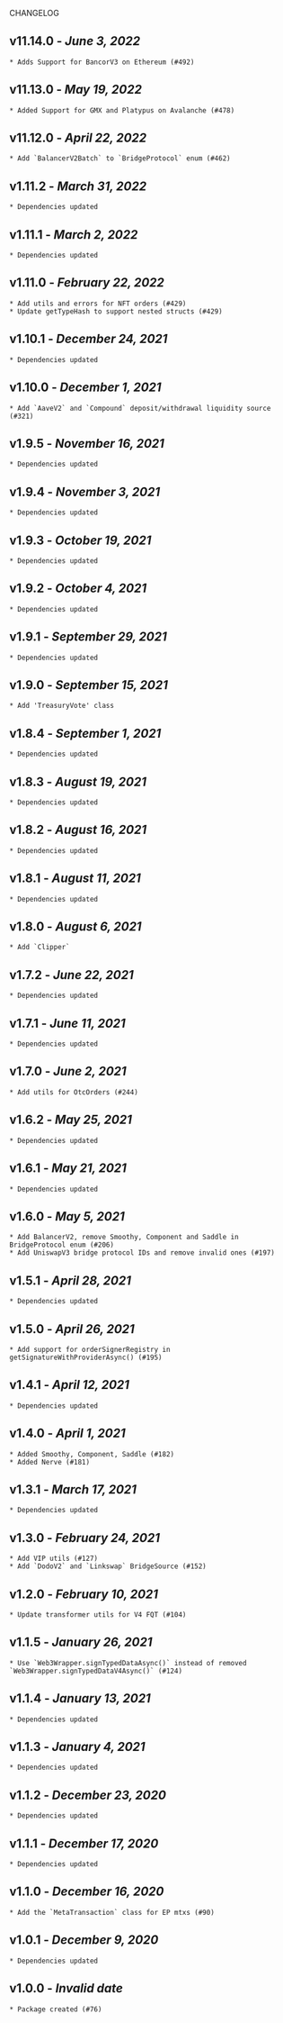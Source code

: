 <!--
changelogUtils.file is auto-generated using the monorepo-scripts package. Don't edit directly.
Edit the package's CHANGELOG.json file only.
-->

CHANGELOG

## v11.14.0 - _June 3, 2022_

    * Adds Support for BancorV3 on Ethereum (#492)

## v11.13.0 - _May 19, 2022_

    * Added Support for GMX and Platypus on Avalanche (#478)

## v11.12.0 - _April 22, 2022_

    * Add `BalancerV2Batch` to `BridgeProtocol` enum (#462)

## v1.11.2 - _March 31, 2022_

    * Dependencies updated

## v1.11.1 - _March 2, 2022_

    * Dependencies updated

## v1.11.0 - _February 22, 2022_

    * Add utils and errors for NFT orders (#429)
    * Update getTypeHash to support nested structs (#429)

## v1.10.1 - _December 24, 2021_

    * Dependencies updated

## v1.10.0 - _December 1, 2021_

    * Add `AaveV2` and `Compound` deposit/withdrawal liquidity source (#321)

## v1.9.5 - _November 16, 2021_

    * Dependencies updated

## v1.9.4 - _November 3, 2021_

    * Dependencies updated

## v1.9.3 - _October 19, 2021_

    * Dependencies updated

## v1.9.2 - _October 4, 2021_

    * Dependencies updated

## v1.9.1 - _September 29, 2021_

    * Dependencies updated

## v1.9.0 - _September 15, 2021_

    * Add 'TreasuryVote' class

## v1.8.4 - _September 1, 2021_

    * Dependencies updated

## v1.8.3 - _August 19, 2021_

    * Dependencies updated

## v1.8.2 - _August 16, 2021_

    * Dependencies updated

## v1.8.1 - _August 11, 2021_

    * Dependencies updated

## v1.8.0 - _August 6, 2021_

    * Add `Clipper`

## v1.7.2 - _June 22, 2021_

    * Dependencies updated

## v1.7.1 - _June 11, 2021_

    * Dependencies updated

## v1.7.0 - _June 2, 2021_

    * Add utils for OtcOrders (#244)

## v1.6.2 - _May 25, 2021_

    * Dependencies updated

## v1.6.1 - _May 21, 2021_

    * Dependencies updated

## v1.6.0 - _May 5, 2021_

    * Add BalancerV2, remove Smoothy, Component and Saddle in BridgeProtocol enum (#206)
    * Add UniswapV3 bridge protocol IDs and remove invalid ones (#197)

## v1.5.1 - _April 28, 2021_

    * Dependencies updated

## v1.5.0 - _April 26, 2021_

    * Add support for orderSignerRegistry in getSignatureWithProviderAsync() (#195)

## v1.4.1 - _April 12, 2021_

    * Dependencies updated

## v1.4.0 - _April 1, 2021_

    * Added Smoothy, Component, Saddle (#182)
    * Added Nerve (#181)

## v1.3.1 - _March 17, 2021_

    * Dependencies updated

## v1.3.0 - _February 24, 2021_

    * Add VIP utils (#127)
    * Add `DodoV2` and `Linkswap` BridgeSource (#152)

## v1.2.0 - _February 10, 2021_

    * Update transformer utils for V4 FQT (#104)

## v1.1.5 - _January 26, 2021_

    * Use `Web3Wrapper.signTypedDataAsync()` instead of removed `Web3Wrapper.signTypedDataV4Async()` (#124)

## v1.1.4 - _January 13, 2021_

    * Dependencies updated

## v1.1.3 - _January 4, 2021_

    * Dependencies updated

## v1.1.2 - _December 23, 2020_

    * Dependencies updated

## v1.1.1 - _December 17, 2020_

    * Dependencies updated

## v1.1.0 - _December 16, 2020_

    * Add the `MetaTransaction` class for EP mtxs (#90)

## v1.0.1 - _December 9, 2020_

    * Dependencies updated

## v1.0.0 - _Invalid date_

    * Package created (#76)
